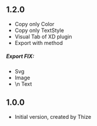## 1.2.0
- Copy only Color
- Copy only TextStyle
- Visual Tab of XD plugin
- Export with method

##### Export FIX:
- Svg
- Image
- \n Text

## 1.0.0
- Initial version, created by Thize